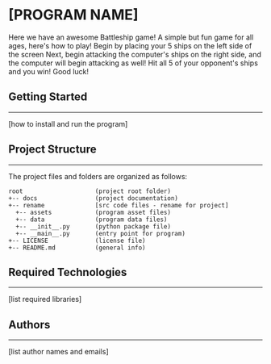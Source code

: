 # [PROGRAM NAME] 
Here we have an awesome Battleship game! 
A simple but fun game for all ages, here's how to play!
Begin by placing your 5 ships on the left side of the screen
Next, begin attacking the computer's ships on the right side, and 
the computer will begin attacking as well! Hit all 5 of your opponent's 
ships and you win! 
Good luck! 

## Getting Started
---
[how to install and run the program]

## Project Structure
---
The project files and folders are organized as follows:
```
root                    (project root folder)
+-- docs                (project documentation)
+-- rename              [src code files - rename for project]
  +-- assets            (program asset files)
  +-- data              (program data files)
  +-- __init__.py       (python package file)
  +-- __main__.py       (entry point for program)
+-- LICENSE             (license file)
+-- README.md           (general info)
```

## Required Technologies
---
[list required libraries]

## Authors
---
[list author names and emails]
